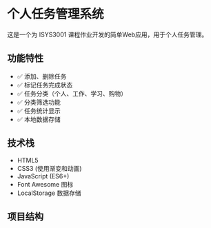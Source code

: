 # 个人任务管理系统

这是一个为 ISYS3001 课程作业开发的简单Web应用，用于个人任务管理。

## 功能特性

- ✅ 添加、删除任务
- ✅ 标记任务完成状态
- ✅ 任务分类（个人、工作、学习、购物）
- ✅ 分类筛选功能
- ✅ 任务统计显示
- ✅ 本地数据存储

## 技术栈

- HTML5
- CSS3 (使用渐变和动画)
- JavaScript (ES6+)
- Font Awesome 图标
- LocalStorage 数据存储

## 项目结构